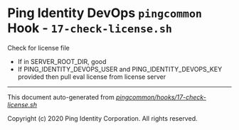 
# Ping Identity DevOps `pingcommon` Hook - `17-check-license.sh`
 Check for license file
 - If in SERVER_ROOT_DIR, good
 - If PING_IDENTITY_DEVOPS_USER and PING_IDENTITY_DEVOPS_KEY
 provided then pull eval license from license server

---
This document auto-generated from _[pingcommon/hooks/17-check-license.sh](https://github.com/pingidentity/pingidentity-docker-builds/blob/master/pingcommon/hooks/17-check-license.sh)_

Copyright (c)  2020 Ping Identity Corporation. All rights reserved.

